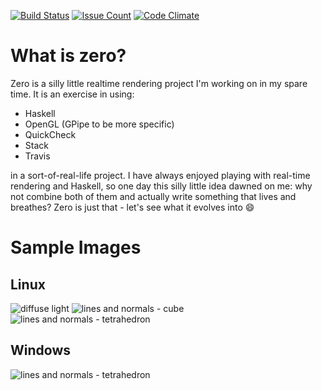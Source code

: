 [![Build Status](https://travis-ci.org/PiotrJustyna/zero.svg?branch=master)](https://travis-ci.org/PiotrJustyna/zero)
[![Issue Count](https://codeclimate.com/github/PiotrJustyna/zero/badges/issue_count.svg)](https://codeclimate.com/github/PiotrJustyna/zero)
[![Code Climate](https://codeclimate.com/github/PiotrJustyna/zero/badges/gpa.svg)](https://codeclimate.com/github/PiotrJustyna/zero)

# What is zero?

Zero is a silly little realtime rendering project I'm working on in my spare time. It is an exercise in using:

* Haskell
* OpenGL (GPipe to be more specific)
* QuickCheck
* Stack
* Travis

in a sort-of-real-life project. I have always enjoyed playing with real-time rendering and Haskell, so one day this silly little idea dawned on me: why not combine both of them and actually write something that lives and breathes? Zero is just that - let's see what it evolves into :smile: 

# Sample Images

## Linux

![diffuse light](https://raw.githubusercontent.com/PiotrJustyna/zero/master/images/30.png)
![lines and normals - cube](https://raw.githubusercontent.com/PiotrJustyna/zero/master/images/17.png)
![lines and normals - tetrahedron](https://raw.githubusercontent.com/PiotrJustyna/zero/master/images/18.png)

## Windows

![lines and normals - tetrahedron](https://raw.githubusercontent.com/PiotrJustyna/zero/master/images/19.png)